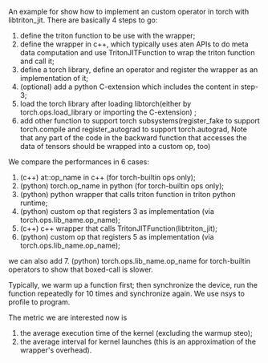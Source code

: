 An example for show how to implement an custom operator in torch with libtriton_jit. There are basically 4 steps to go:

1. define the triton function to be use with the wrapper;
2. define the wrapper in c++, which typically uses aten APIs to do meta data computation and use TritonJITFunction to wrap the triton function and call it;
3. define a torch library, define an operator and register the wrapper as an implementation of it;
4. (optional) add a python C-extension which includes the content in step-3;
5. load the torch library after loading libtorch(either by torch.ops.load_library or importing the C-extension) ;
6. add other function to support torch subsystems(register_fake to support torch.compile and register_autograd to support torch.autograd, Note that any part of the code in the backward function that accesses the data of tensors should be wrapped into a custom op, too)

We compare the performances in 6 cases:

1. (c++) at::op_name in c++ (for torch-builtin ops only);
2. (python) torch.op_name in python (for torch-builtin ops only);
3. (python) python wrapper that calls triton function in triton python runtime;
4. (python) custom op that registers 3 as implementation (via torch.ops.lib_name.op_name);
5. (c++) c++ wrapper that calls TritonJITFunction(libtriton_jit);
6. (python) custom op that registers 5 as implementation (via torch.ops.lib_name.op_name);

we can also add
7. (python) torch.ops.lib_name.op_name for torch-builtin operators to show that boxed-call is slower.

Typically, we warm up a function first; then synchronize the device, run the function repeatedly for 10 times and synchronize again. We use nsys to profile to program.

The metric we are interested now is
1. the average execution time of the kernel (excluding the warmup steo);
2. the average interval for kernel launches (this is an approximation of the wrapper's overhead).
